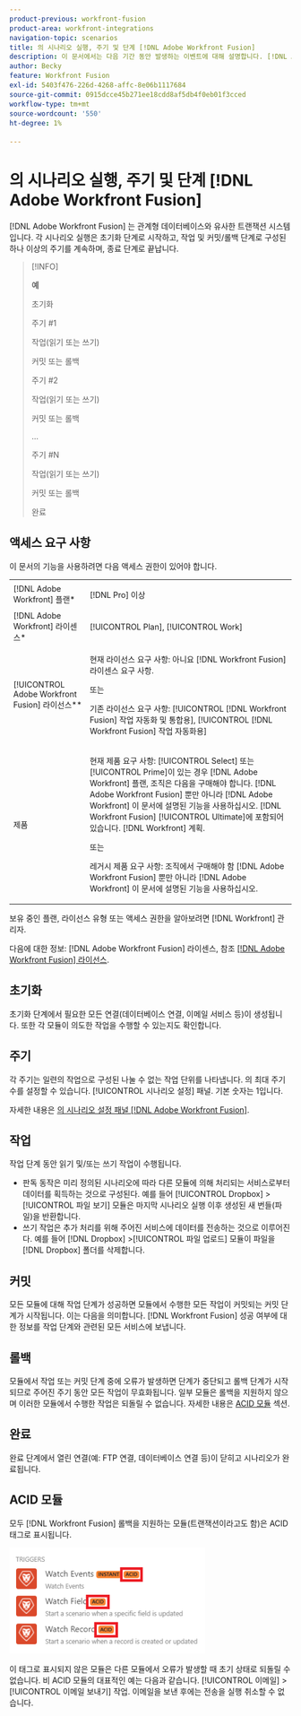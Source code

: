 ```yaml
---
product-previous: workfront-fusion
product-area: workfront-integrations
navigation-topic: scenarios
title: 의 시나리오 실행, 주기 및 단계 [!DNL Adobe Workfront Fusion]
description: 이 문서에서는 다음 기간 동안 발생하는 이벤트에 대해 설명합니다. [!DNL Adobe Workfront Fusion] 초기화, 작업, 커밋 및 롤백과 같은 시나리오가 실행 중입니다.
author: Becky
feature: Workfront Fusion
exl-id: 5403f476-226d-4268-affc-8e06b1117684
source-git-commit: 0915dcce45b271ee18cdd8af5db4f0eb01f3cced
workflow-type: tm+mt
source-wordcount: '550'
ht-degree: 1%

---
```


# 의 시나리오 실행, 주기 및 단계 [!DNL Adobe Workfront Fusion]

[!DNL Adobe Workfront Fusion] 는 관계형 데이터베이스와 유사한 트랜잭션 시스템입니다. 각 시나리오 실행은 초기화 단계로 시작하고, 작업 및 커밋/롤백 단계로 구성된 하나 이상의 주기를 계속하며, 종료 단계로 끝납니다.

>[!INFO]
>
>**예**
>
>초기화
>
>주기 #1
>
>작업(읽기 또는 쓰기)
>
>커밋 또는 롤백
>
>주기 #2
>
>작업(읽기 또는 쓰기)
>
>커밋 또는 롤백
>
>...
>
>주기 #N
>
>작업(읽기 또는 쓰기)
>
>커밋 또는 롤백
>
>완료

## 액세스 요구 사항

이 문서의 기능을 사용하려면 다음 액세스 권한이 있어야 합니다.

<table style="table-layout:auto"> 
 <col> 
 <col> 
 <tbody> 
  <tr> 
    <td role="rowheader">[!DNL Adobe Workfront] 플랜*</td> 
   <td> <p>[!DNL Pro] 이상</p> </td> 
  </tr> 
  <tr data-mc-conditions=""> 
   <td role="rowheader">[!DNL Adobe Workfront] 라이센스*</td> 
   <td> <p>[!UICONTROL Plan], [!UICONTROL Work]</p> </td> 
  </tr> 
  <tr> 
   <td role="rowheader">[!UICONTROL Adobe Workfront Fusion] 라이선스**</td> 
  <td>
   <p>현재 라이선스 요구 사항: 아니요 [!DNL Workfront Fusion] 라이센스 요구 사항.</p>
   <p>또는</p>
   <p>기존 라이선스 요구 사항: [!UICONTROL [!DNL Workfront Fusion] 작업 자동화 및 통합용], [!UICONTROL [!DNL Workfront Fusion] 작업 자동화용]</p>
   </td>  
  </tr> 
  <tr> 
   <td role="rowheader">제품</td> 
   <td>
   <p>현재 제품 요구 사항: [!UICONTROL Select] 또는 [!UICONTROL Prime]이 있는 경우 [!DNL Adobe Workfront] 플랜, 조직은 다음을 구매해야 합니다. [!DNL Adobe Workfront Fusion] 뿐만 아니라 [!DNL Adobe Workfront] 이 문서에 설명된 기능을 사용하십시오. [!DNL Workfront Fusion] [!UICONTROL Ultimate]에 포함되어 있습니다. [!DNL Workfront] 계획.</p>
   <p>또는</p>
   <p>레거시 제품 요구 사항: 조직에서 구매해야 함 [!DNL Adobe Workfront Fusion] 뿐만 아니라 [!DNL Adobe Workfront] 이 문서에 설명된 기능을 사용하십시오.</p>
   </td> 
  </tr> 
 </tbody> 
</table>

보유 중인 플랜, 라이선스 유형 또는 액세스 권한을 알아보려면 [!DNL Workfront] 관리자.

다음에 대한 정보: [!DNL Adobe Workfront Fusion] 라이센스, 참조 [[!DNL Adobe Workfront Fusion] 라이선스](../../workfront-fusion/get-started/license-automation-vs-integration.md).

## 초기화

초기화 단계에서 필요한 모든 연결(데이터베이스 연결, 이메일 서비스 등)이 생성됩니다. 또한 각 모듈이 의도한 작업을 수행할 수 있는지도 확인합니다.

## 주기

각 주기는 일련의 작업으로 구성된 나눌 수 없는 작업 단위를 나타냅니다. 의 최대 주기 수를 설정할 수 있습니다. [!UICONTROL 시나리오 설정] 패널. 기본 숫자는 1입니다.

자세한 내용은 [의 시나리오 설정 패널 [!DNL Adobe Workfront Fusion]](../../workfront-fusion/scenarios/scenario-settings-panel.md).

## 작업

작업 단계 동안 읽기 및/또는 쓰기 작업이 수행됩니다.

* 판독 동작은 미리 정의된 시나리오에 따라 다른 모듈에 의해 처리되는 서비스로부터 데이터를 획득하는 것으로 구성된다. 예를 들어 [!UICONTROL Dropbox] >[!UICONTROL 파일 보기] 모듈은 마지막 시나리오 실행 이후 생성된 새 번들(파일)을 반환합니다.
* 쓰기 작업은 추가 처리를 위해 주어진 서비스에 데이터를 전송하는 것으로 이루어진다. 예를 들어 [!DNL Dropbox] >[!UICONTROL 파일 업로드] 모듈이 파일을 [!DNL Dropbox] 폴더를 삭제합니다.

## 커밋

모든 모듈에 대해 작업 단계가 성공하면 모듈에서 수행한 모든 작업이 커밋되는 커밋 단계가 시작됩니다. 이는 다음을 의미합니다. [!DNL Workfront Fusion] 성공 여부에 대한 정보를 작업 단계와 관련된 모든 서비스에 보냅니다.

## 롤백

모듈에서 작업 또는 커밋 단계 중에 오류가 발생하면 단계가 중단되고 롤백 단계가 시작되므로 주어진 주기 동안 모든 작업이 무효화됩니다. 일부 모듈은 롤백을 지원하지 않으며 이러한 모듈에서 수행한 작업은 되돌릴 수 없습니다. 자세한 내용은 [ACID 모듈](#acid-modules) 섹션.

## 완료

완료 단계에서 열린 연결(예: FTP 연결, 데이터베이스 연결 등)이 닫히고 시나리오가 완료됩니다.

## ACID 모듈

모두 [!DNL Workfront Fusion] 롤백을 지원하는 모듈(트랜잭션이라고도 함)은 ACID 태그로 표시됩니다.

![](assets/acid-modules-350x189.png)

이 태그로 표시되지 않은 모듈은 다른 모듈에서 오류가 발생할 때 초기 상태로 되돌릴 수 없습니다. 비 ACID 모듈의 대표적인 예는 다음과 같습니다. [!UICONTROL 이메일] >[!UICONTROL 이메일 보내기] 작업. 이메일을 보낸 후에는 전송을 실행 취소할 수 없습니다.
